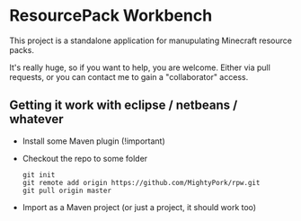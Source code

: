 # ResourcePack Workbench

This project is a standalone application for manupulating Minecraft resource packs.

It's really huge, so if you want to help, you are welcome. Either via pull requests, or you can contact me to gain a "collaborator" access.

## Getting it work with eclipse / netbeans / whatever

* Install some Maven plugin (!important)
* Checkout the repo to some folder

   ```
   git init
   git remote add origin https://github.com/MightyPork/rpw.git
   git pull origin master
   ```

* Import as a Maven project (or just a project, it should work too)


